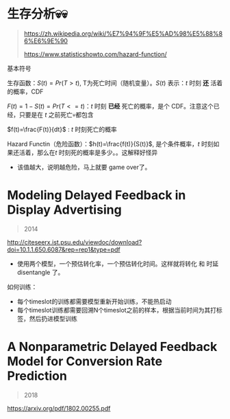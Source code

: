 # 生存分析💀💀

> https://zh.wikipedia.org/wiki/%E7%94%9F%E5%AD%98%E5%88%86%E6%9E%90
>
> https://www.statisticshowto.com/hazard-function/



基本符号

生存函数：$S(t) = Pr(T>t)$, T为死亡时间（随机变量）。$S(t)$ 表示：$t$ 时刻 **还** 活着的概率，CDF

$F(t) = 1-S(t) = Pr(T<=t)$：$t$ 时刻 **已经** 死亡的概率，是个 CDF。注意这个已经，只要是在 $t$ 之前死亡💀都包含

$f(t)=\frac{F(t)}{dt}$ : $t$ 时刻死亡的概率

Hazard Functin（危险函数）：$h(t)=\frac{f(t)}{S(t)}$, 是个条件概率，$t$  时刻如果还活着，那么在$t$ 时刻死的概率是多少。。这解释好怪异

* 该值越大，说明越危险，马上就要 game over了。

  





# Modeling Delayed Feedback in Display Advertising

> 2014

http://citeseerx.ist.psu.edu/viewdoc/download?doi=10.1.1.650.6087&rep=rep1&type=pdf

* 使用两个模型，一个预估转化率，一个预估转化时间。这样就将转化 和 时延 disentangle 了。



如何训练：

* 每个timeslot的训练都需要模型重新开始训练，不能热启动
* 每个timeslot训练都需要回溯N个timeslot之前的样本，根据当前时间为其打标签，然后扔进模型训练



# A Nonparametric Delayed Feedback Model for Conversion Rate Prediction

> 2018

https://arxiv.org/pdf/1802.00255.pdf

